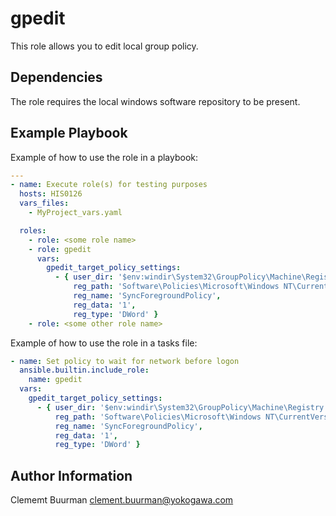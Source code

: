 gpedit
======

This role allows you to edit local group policy.

Dependencies
------------

The role requires the local windows software repository to be present.

Example Playbook
----------------

Example of how to use the role in a playbook:
```yaml
---
- name: Execute role(s) for testing purposes
  hosts: HIS0126
  vars_files:
    - MyProject_vars.yaml

  roles:
    - role: <some role name>
    - role: gpedit
      vars:
        gpedit_target_policy_settings:
          - { user_dir: '$env:windir\System32\GroupPolicy\Machine\Registry.pol',
              reg_path: 'Software\Policies\Microsoft\Windows NT\CurrentVersion\Winlogon',
              reg_name: 'SyncForegroundPolicy',
              reg_data: '1',
              reg_type: 'DWord' }
    - role: <some other role name>
```

Example of how to use the role in a tasks file:
```yaml
- name: Set policy to wait for network before logon
  ansible.builtin.include_role:
    name: gpedit
  vars:
    gpedit_target_policy_settings:
      - { user_dir: '$env:windir\System32\GroupPolicy\Machine\Registry.pol',
          reg_path: 'Software\Policies\Microsoft\Windows NT\CurrentVersion\Winlogon',
          reg_name: 'SyncForegroundPolicy',
          reg_data: '1',
          reg_type: 'DWord' }
```

Author Information
------------------

Clememt Buurman
clement.buurman@yokogawa.com
